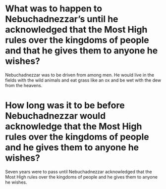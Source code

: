 # What was to happen to Nebuchadnezzar’s until he acknowledged that the Most High rules over the kingdoms of people and that he gives them to anyone he wishes?

Nebuchadnezzar was to be driven from among men. He would live in the fields with the wild animals and eat grass like an ox and be wet with the dew from the heavens.

# How long was it to be before Nebuchadnezzar would acknowledge that the Most High rules over the kingdoms of people and he gives them to anyone he wishes?

Seven years were to pass until Nebuchadnezzar acknowledged that the Most High rules over the kingdoms of people and he gives them to anyone he wishes.
